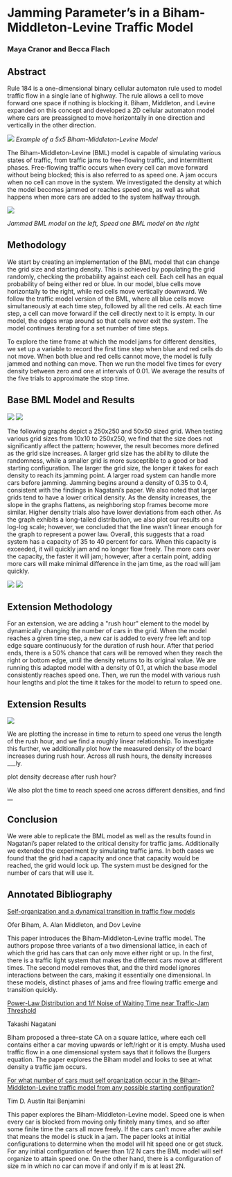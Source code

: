 #  Jamming Parameter’s in a Biham-Middleton-Levine Traffic Model
### Maya Cranor and Becca Flach

## Abstract 
Rule 184 is a one-dimensional binary cellular automaton rule used to model traffic flow in a single lane of highway. The rule allows a cell to move forward one space if nothing is blocking it. Biham, Middleton, and Levine expanded on this concept and developed a 2D cellular automaton model where cars are preassigned to move horizontally in one direction and vertically in the other direction.

![](images/bml_example.png)
*Example of a 5x5 Biham-Middleton-Levine Model*


The Biham-Middleton-Levine (BML) model is capable of simulating various states of traffic, from traffic jams to free-flowing traffic, and intermittent phases. Free-flowing traffic occurs when every cell can move forward without being blocked; this is also referred to as speed one. A jam occurs when no cell can move in the system. We investigated the density at which the model becomes jammed or reaches speed one, as well as what happens when more cars are added to the system halfway through.

![](images/bml_phases.png)

*Jammed BML model on the left, Speed one BML model on the right*

## Methodology

We start by creating an implementation of the BML model that can change the grid size and starting density. This is achieved by populating the grid randomly, checking the probability against each cell. Each cell has an equal probability of being either red or blue. In our model, blue cells move horizontally to the right, while red cells move vertically downward. We follow the traffic model version of the BML, where all blue cells move simultaneously at each time step, followed by all the red cells. At each time step, a cell can move forward if the cell directly next to it is empty. In our model, the edges wrap around so that cells never exit the system. The model continues iterating for a set number of time steps.

To explore the time frame at which the model jams for different densities, we set up a variable to record the first time step when blue and red cells do not move. When both blue and red cells cannot move, the model is fully jammed and nothing can move. Then we run the model five times for every density between zero and one at intervals of 0.01. We average the results of the five trials to approximate the stop time.

## Base BML Model and Results
![](images/250_den_final.png)
![](images/50_den_final.png)

The following graphs depict a 250x250 and 50x50 sized grid. When testing various grid sizes from 10x10 to 250x250, we find that the size does not significantly affect the pattern; however, the result becomes more defined as the grid size increases. A larger grid size has the ability to dilute the randomness, while a smaller grid is more susceptible to a good or bad starting configuration. The larger the grid size, the longer it takes for each density to reach its jamming point. A larger road system can handle more cars before jamming. Jamming begins around a density of 0.35 to 0.4, consistent with the findings in Nagatani’s paper. We also noted that larger grids tend to have a lower critical density. As the density increases, the slope in the graphs flattens, as neighboring stop frames become more similar. Higher density trials also have lower deviations from each other. As the graph exhibits a long-tailed distribution, we also plot our results on a log-log scale; however, we concluded that the line wasn't linear enough for the graph to represent a power law. Overall, this suggests that a road system has a capacity of 35 to 40 percent for cars. When this capacity is exceeded, it will quickly jam and no longer flow freely. The more cars over the capacity, the faster it will jam; however, after a certain point, adding more cars will make minimal difference in the jam time, as the road will jam quickly.

![](images/crit_den_final.png)
![](images/250_loglog.png)

## Extension Methodology

For an extension, we are adding a "rush hour" element to the model by dynamically changing the number of cars in the grid. When the model reaches a given time step, a new car is added to every free left and top edge square continuously for the duration of rush hour. After that period ends, there is a 50% chance that cars will be removed when they reach the right or bottom edge, until the density returns to its original value. We are running this adapted model with a density of 0.1, at which the base model consistently reaches speed one. Then, we run the model with various rush hour lengths and plot the time it takes for the model to return to speed one.

## Extension Results

![](images/extension.png)  

We are plotting the increase in time to return to speed one verus the length of the rush hour, and we find a roughly linear relationship. 
To investigate this further, we additionally plot how the measured density of the board increases during rush hour. Across all rush hours, the density increases ___ly. 

plot density decrease after rush hour?

We also plot the time to reach speed one across different densities, and find __



## Conclusion

We were able to replicate the BML model as well as the results found in Nagatani’s paper related to the critical density for traffic jams. Additionally we extended the experiment by simulating traffic jams. In both cases we found that the grid had a capacity and once that capacity would be reached, the grid would lock up. The system must be designed for the number of cars that will use it.

## Annotated Bibliography 

[Self-organization and a dynamical transition in traffic flow models](https://sci-hub.ru/https://journals.aps.org/pra/abstract/10.1103/PhysRevA.46.R6124)

Ofer Biham, A. Alan Middleton, and Dov Levine 

This paper introduces the Biham-Middleton-Levine traffic model. The authors propose three variants of a two dimensional lattice, in each of which the grid has cars that can only move either right or up. In the first, there is a traffic light system that makes the different cars move at different times. The second model removes that, and the third model ignores interactions between the cars, making it essentially one dimensional. In these models, distinct phases of jams and free flowing traffic emerge and transition quickly. 

[Power-Law Distribution and 1/f Noise of Waiting Time near Traffic-Jam Threshold](https://sci-hub.ru/https://journals.jps.jp/doi/10.1143/JPSJ.62.2533)

Takashi Nagatani

Biham proposed a three-state CA on a square lattice, where each cell contains either a car moving upwards or left/right or it is empty. Musha used traffic flow in a one dimensional system says that it follows the Burgers equation. The paper explores the Biham model and looks to see at what density a traffic jam occurs.

[For what number of cars must self organization occur in the Biham-Middleton-Levine traffic model from any possible starting configuration?](https://arxiv.org/abs/math/0607759)

Tim D. Austin Itai Benjamini

This paper explores the Biham-Middleton-Levine model. Speed one is when every car is blocked from moving only finitely many times, and so after some finite time the cars all move freely. If the cars can’t move after awhile that means the model is stuck in a jam. The paper looks at initial configurations to determine when the model will hit speed one or get stuck. For any initial configuration of fewer than 1/2 N cars the BML model will self organize to attain speed one. On the other hand, there is a configuration of size m in which no car can move if and only if m is at least 2N.
